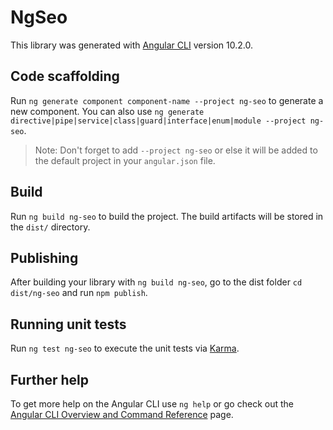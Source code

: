 # NgSeo

This library was generated with [Angular CLI](https://github.com/angular/angular-cli) version 10.2.0.

## Code scaffolding

Run `ng generate component component-name --project ng-seo` to generate a new component. You can also use `ng generate directive|pipe|service|class|guard|interface|enum|module --project ng-seo`.
> Note: Don't forget to add `--project ng-seo` or else it will be added to the default project in your `angular.json` file. 

## Build

Run `ng build ng-seo` to build the project. The build artifacts will be stored in the `dist/` directory.

## Publishing

After building your library with `ng build ng-seo`, go to the dist folder `cd dist/ng-seo` and run `npm publish`.

## Running unit tests

Run `ng test ng-seo` to execute the unit tests via [Karma](https://karma-runner.github.io).

## Further help

To get more help on the Angular CLI use `ng help` or go check out the [Angular CLI Overview and Command Reference](https://angular.io/cli) page.
